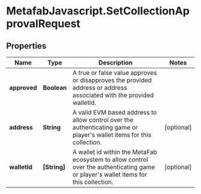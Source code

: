 # MetafabJavascript.SetCollectionApprovalRequest

## Properties

Name | Type | Description | Notes
------------ | ------------- | ------------- | -------------
**approved** | **Boolean** | A true or false value approves or disapproves the provided address or address associated with the provided walletId. | 
**address** | **String** | A valid EVM based address to allow control over the authenticating game or player&#39;s wallet items for this collection. | [optional] 
**walletId** | **[String]** | A wallet id within the MetaFab ecosystem to allow control over the authenticating game or player&#39;s wallet items for this collection. | [optional] 


